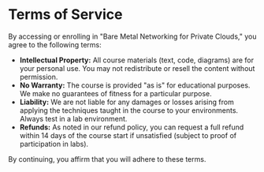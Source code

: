 # Terms of Service

By accessing or enrolling in "Bare Metal Networking for Private Clouds," you agree to the following terms:

- **Intellectual Property:** All course materials (text, code, diagrams) are for your personal use. You may not redistribute or resell the content without permission.
- **No Warranty:** The course is provided "as is" for educational purposes. We make no guarantees of fitness for a particular purpose.
- **Liability:** We are not liable for any damages or losses arising from applying the techniques taught in the course to your environments. Always test in a lab environment.
- **Refunds:** As noted in our refund policy, you can request a full refund within 14 days of the course start if unsatisfied (subject to proof of participation in labs).

By continuing, you affirm that you will adhere to these terms.
